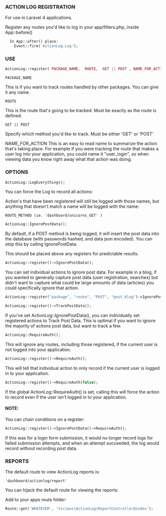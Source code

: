 ### ACTION LOG REGISTRATION 
	 	
For use in Laravel 4 applications.

Register any routes you'd like to log in your app/filters.php, inside App::before()

```php
  In App::after() place: 
 	Event::fire('ActionLog.Log');
```
 	
### USE 

```php
ActionLog::register( PACKAGE_NAME,  ROUTE,  GET || POST , NAME_FOR_ACTION ) ;
```
		
```
PACKAGE_NAME
```
This is if you want to track routes handled by other packages. You can give it
any name.

```
ROUTE
```
This is the route that's going to be tracked. Must be exactly as the route is defined.

```
GET || POST
```
Specify which method you'd like to track. Must be either 'GET' or 'POST'

NAME_FOR_ACTION
This is an easy to read name to summarize the action that's taking place. For example
if you were tracking the route that makes a user log into your application, you could name
		it "user_login", so when viewing data you know right away what that action was doing.



### OPTIONS
		
```php
ActionLog::LogEverything();
```

You can force the Log to record all actions:

Action's that have been registered will still be logged with those names, but
anything that doesn't match a name will be logged with the name:

```
ROUTE_METHOD (ie. 'dashboard/unicorns_GET' )
```


```php
ActionLog::IgnorePostData();
```

By default, if a POST method is being logged, it will insert the post
data into the database (with passwords hashed, and data json encoded).
You can stop this by calling IgnorePostData.

This should be placed above any registers for predictable results.

```php
ActionLog::register()->IgnorePostData();
```

You can set individual actions to ignore post data. For example in a blog,
if you wanted to generally capture post data (user registration, searches) but
didn't want to capture what could be large amounts of data (articles) you could
specifically ignore that action.

```php
ActionLog::register("package", "route", "POST", "post_blog")->IgnorePostData();

ActionLog::register()->TrackPostData();
```

If you've set ActionLog::IgnorePostData(), you can individually set registered
actions to Track Post Data. This is optimal if you want to ignore the majority
of actions post data, but want to track a few.

```php
ActionLog::RequireAuth();
```

This will ignore any routes, including those registered, if the current user is not
logged into your application.

```php
ActionLog::register()->RequireAuth();
```

This will tell that individual action to only record if the current user is logged in
to your application.

```php
ActionLog::register()->RequireAuth(false);
```

If the global ActionLog::RequireAuth() is set, calling this will force the action
to record even if the user isn't logged in to your application.

#### NOTE:

You can chain conditions on a register:

```php
ActionLog::register()->IgnorePostData()->RequireAuth();
```

If this was for a login form submission, it would no longer record
logs for failed submission attempts, and when an attempt succeeded, the
log would record without recording post data.

### REPORTS

The default route to view ActionLog reports is:

```
'dashboard/actionlog/report'
```

You can hijack the default route for viewing the reports:

Add to your apps route folder:

```php
Route::get('WHATEVER', 'Vicimus\ActionLog\ReportController@index');
```
